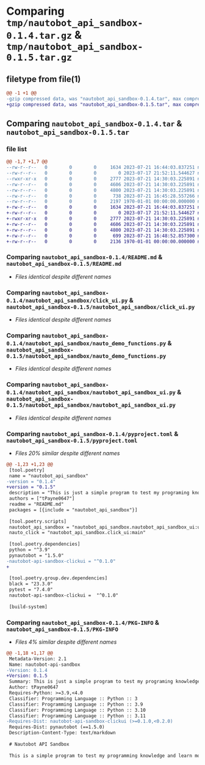 # Comparing `tmp/nautobot_api_sandbox-0.1.4.tar.gz` & `tmp/nautobot_api_sandbox-0.1.5.tar.gz`

## filetype from file(1)

```diff
@@ -1 +1 @@
-gzip compressed data, was "nautobot_api_sandbox-0.1.4.tar", max compression
+gzip compressed data, was "nautobot_api_sandbox-0.1.5.tar", max compression
```

## Comparing `nautobot_api_sandbox-0.1.4.tar` & `nautobot_api_sandbox-0.1.5.tar`

### file list

```diff
@@ -1,7 +1,7 @@
--rw-r--r--   0        0        0     1634 2023-07-21 16:44:03.837251 nautobot_api_sandbox-0.1.4/README.md
--rw-r--r--   0        0        0        0 2023-07-17 21:52:11.544627 nautobot_api_sandbox-0.1.4/nautobot_api_sandbox/__init__.py
--rwxr-xr-x   0        0        0     2777 2023-07-21 14:30:03.225891 nautobot_api_sandbox-0.1.4/nautobot_api_sandbox/click_ui.py
--rw-r--r--   0        0        0     4606 2023-07-21 14:30:03.225891 nautobot_api_sandbox-0.1.4/nautobot_api_sandbox/nauto_demo_functions.py
--rw-r--r--   0        0        0     4800 2023-07-21 14:30:03.225891 nautobot_api_sandbox-0.1.4/nautobot_api_sandbox/nautobot_api_sandbox_ui.py
--rw-r--r--   0        0        0      738 2023-07-21 16:45:28.557266 nautobot_api_sandbox-0.1.4/pyproject.toml
--rw-r--r--   0        0        0     2197 1970-01-01 00:00:00.000000 nautobot_api_sandbox-0.1.4/PKG-INFO
+-rw-r--r--   0        0        0     1634 2023-07-21 16:44:03.837251 nautobot_api_sandbox-0.1.5/README.md
+-rw-r--r--   0        0        0        0 2023-07-17 21:52:11.544627 nautobot_api_sandbox-0.1.5/nautobot_api_sandbox/__init__.py
+-rwxr-xr-x   0        0        0     2777 2023-07-21 14:30:03.225891 nautobot_api_sandbox-0.1.5/nautobot_api_sandbox/click_ui.py
+-rw-r--r--   0        0        0     4606 2023-07-21 14:30:03.225891 nautobot_api_sandbox-0.1.5/nautobot_api_sandbox/nauto_demo_functions.py
+-rw-r--r--   0        0        0     4800 2023-07-21 14:30:03.225891 nautobot_api_sandbox-0.1.5/nautobot_api_sandbox/nautobot_api_sandbox_ui.py
+-rw-r--r--   0        0        0      699 2023-07-21 16:48:52.857300 nautobot_api_sandbox-0.1.5/pyproject.toml
+-rw-r--r--   0        0        0     2136 1970-01-01 00:00:00.000000 nautobot_api_sandbox-0.1.5/PKG-INFO
```

### Comparing `nautobot_api_sandbox-0.1.4/README.md` & `nautobot_api_sandbox-0.1.5/README.md`

 * *Files identical despite different names*

### Comparing `nautobot_api_sandbox-0.1.4/nautobot_api_sandbox/click_ui.py` & `nautobot_api_sandbox-0.1.5/nautobot_api_sandbox/click_ui.py`

 * *Files identical despite different names*

### Comparing `nautobot_api_sandbox-0.1.4/nautobot_api_sandbox/nauto_demo_functions.py` & `nautobot_api_sandbox-0.1.5/nautobot_api_sandbox/nauto_demo_functions.py`

 * *Files identical despite different names*

### Comparing `nautobot_api_sandbox-0.1.4/nautobot_api_sandbox/nautobot_api_sandbox_ui.py` & `nautobot_api_sandbox-0.1.5/nautobot_api_sandbox/nautobot_api_sandbox_ui.py`

 * *Files identical despite different names*

### Comparing `nautobot_api_sandbox-0.1.4/pyproject.toml` & `nautobot_api_sandbox-0.1.5/pyproject.toml`

 * *Files 20% similar despite different names*

```diff
@@ -1,23 +1,23 @@
 [tool.poetry]
 name = "nautobot_api_sandbox"
-version = "0.1.4"
+version = "0.1.5"
 description = "This is just a simple program to test my programing knowledge and to learn more about API and Nautobot."
 authors = ["tPayne0647"]
 readme = "README.md"
 packages = [{include = "nautobot_api_sandbox"}]
 
 [tool.poetry.scripts]
 nautobot_api_sandbox = "nautobot_api_sandbox.nautobot_api_sandbox_ui:user_interface"
 nauto_click = "nautobot_api_sandbox.click_ui:main"
 
 [tool.poetry.dependencies]
 python = "^3.9"
 pynautobot = "1.5.0"
-nautobot-api-sandbox-clickui = "^0.1.0"
+
 
 [tool.poetry.group.dev.dependencies]
 black = "23.3.0"
 pytest = "7.4.0"
 nautobot-api-sandbox-clickui =  "^0.1.0"
 
 [build-system]
```

### Comparing `nautobot_api_sandbox-0.1.4/PKG-INFO` & `nautobot_api_sandbox-0.1.5/PKG-INFO`

 * *Files 4% similar despite different names*

```diff
@@ -1,18 +1,17 @@
 Metadata-Version: 2.1
 Name: nautobot-api-sandbox
-Version: 0.1.4
+Version: 0.1.5
 Summary: This is just a simple program to test my programing knowledge and to learn more about API and Nautobot.
 Author: tPayne0647
 Requires-Python: >=3.9,<4.0
 Classifier: Programming Language :: Python :: 3
 Classifier: Programming Language :: Python :: 3.9
 Classifier: Programming Language :: Python :: 3.10
 Classifier: Programming Language :: Python :: 3.11
-Requires-Dist: nautobot-api-sandbox-clickui (>=0.1.0,<0.2.0)
 Requires-Dist: pynautobot (==1.5.0)
 Description-Content-Type: text/markdown
 
 # Nautobot API Sandbox
 
 This is a simple program to test my programming knowledge and learn more about API, Nautobot, and developing in general.
```

